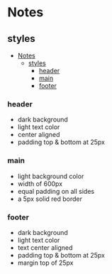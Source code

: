 # Notes
## styles
- [Notes](#notes)
  - [styles](#styles)
    - [header](#header)
    - [main](#main)
    - [footer](#footer)

### header
- dark background
- light text color
- center aligned
- padding top & bottom at 25px

### main
- light background color
- width of 600px
- equal padding on all sides
- a 5px solid red border

### footer
- dark background
- light text color
- text center aligned
- padding top & bottom at 25px
- margin top of 25px
